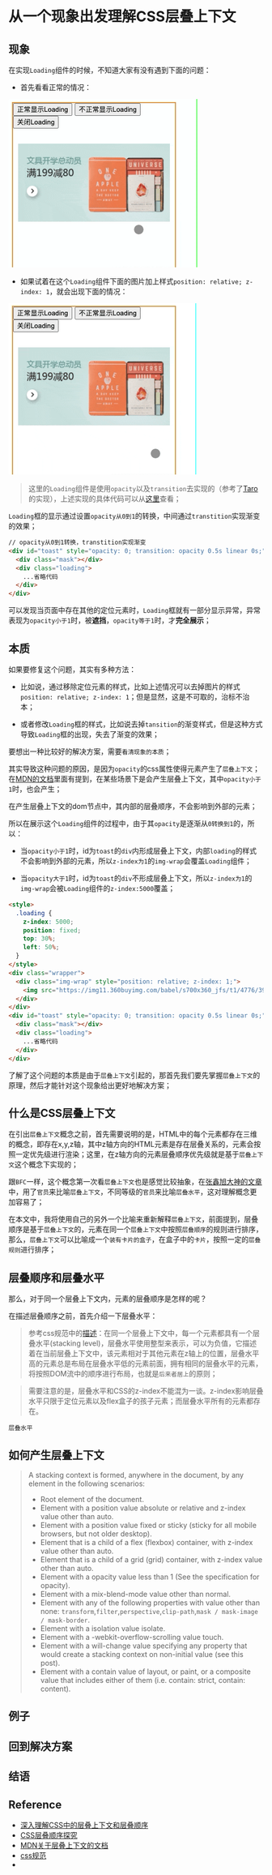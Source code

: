 # 从一个现象出发理解CSS层叠上下文

## 现象

在实现`Loading`组件的时候，不知道大家有没有遇到下面的问题：

- 首先看看正常的情况：

![](./images/loading-before-normal.gif)

- 如果试着在这个`Loading`组件下面的图片加上样式`position: relative; z-index: 1`，就会出现下面的情况：

![](./images/loading-before-unnormal.gif)

> 这里的`Loading`组件是使用`opacity`以及`transition`去实现的（参考了[Taro](https://taro.js.org/)的实现），上述实现的具体代码可以从[这里]()查看；

`Loading`框的显示通过设置`opacity从0到1`的转换，中间通过`transtition`实现渐变的效果； 

```html
// opacity从0到1转换，transtition实现渐变
<div id="toast" style="opacity: 0; transition: opacity 0.5s linear 0s;">
  <div class="mask"></div>
  <div class="loading">
    ...省略代码
  </div>
</div>
```

可以发现当页面中存在其他的定位元素时，`Loading`框就有一部分显示异常，异常表现为`opacity小于1`时，被**遮挡**，`opacity等于1`时，才**完全展示**；

## 本质

如果要修复这个问题，其实有多种方法：

- 比如说，通过移除定位元素的样式，比如上述情况可以去掉图片的样式`position: relative; z-index: 1`；但是显然，这是不可取的，治标不治本；

- 或者修改`Loading`框的样式，比如说去掉`tansition`的渐变样式，但是这种方式导致`Loading`框的出现，失去了渐变的效果；

要想出一种比较好的解决方案，需要`看清现象的本质`； 

其实导致这种问题的原因，是因为`opacity`的css属性使得元素产生了`层叠上下文`；在[MDN的文档](https://developer.mozilla.org/en-US/docs/Web/CSS/CSS_Positioning/Understanding_z_index/The_stacking_context)里面有提到，在某些场景下是会产生层叠上下文，其中`opacity小于1`时，也会产生； 

在产生层叠上下文的dom节点中，其内部的层叠顺序，不会影响到外部的元素； 

所以在展示这个`Loading`组件的过程中，由于其`opacity`是逐渐从`0转换到1`的，所以：

- 当`opacity小于1`时，id为`toast`的`div`内形成层叠上下文，内部`loading`的样式不会影响到外部的元素，所以`z-index为1`的`img-wrap`会覆盖`Loading`组件；

- 当`opacity大于1`时，id为`toast`的`div`不形成层叠上下文，所以`z-index为1`的`img-wrap`会被`Loading`组件的`z-index:5000`覆盖；

```html
<style>
  .loading {
    z-index: 5000;
    position: fixed;
    top: 30%;
    left: 50%;
  }
</style>
<div class="wrapper">
  <div class="img-wrap" style="position: relative; z-index: 1;">
    <img src="https://img11.360buyimg.com/babel/s700x360_jfs/t1/4776/39/2280/143162/5b9642a5E83bcda10/d93064343eb12276.jpg!q90!cc_350x180" alt="">
  </div>
</div>
<div id="toast" style="opacity: 0; transition: opacity 0.5s linear 0s;">
  <div class="mask"></div>
  <div class="loading">
    ...省略代码
  </div>
</div>
```

了解了这个问题的本质是由于`层叠上下文`引起的，那首先我们要先掌握`层叠上下文`的原理，然后才能针对这个现象给出更好地解决方案；

## 什么是CSS层叠上下文

在引出`层叠上下文`概念之前，首先需要说明的是，HTML中的每个元素都存在三维的概念，即存在x,y,z轴，其中z轴方向的HTML元素是存在层叠关系的，元素会按照一定优先级进行渲染；这里，在z轴方向的元素层叠顺序优先级就是基于`层叠上下文`这个概念下实现的；

跟`BFC`一样，这个概念第一次看`层叠上下文`也是感觉比较抽象，在[张鑫旭大神的文章](https://www.zhangxinxu.com/wordpress/2016/01/understand-css-stacking-context-order-z-index/)中，用了`官员`来比喻`层叠上下文`，不同等级的`官员`来比喻`层叠水平`，这对理解概念更加容易了； 

在本文中，我将使用自己的另外一个比喻来重新解释`层叠上下文`，前面提到，层叠顺序是基于`层叠上下文`的，元素在同一个`层叠上下文`中按照`层叠顺序`的规则进行排序，那么，`层叠上下文`可以比喻成一个`装有卡片的盒子`，在盒子中的`卡片`，按照一定的`层叠规则`进行排序； 

## 层叠顺序和层叠水平

那么，对于同一个层叠上下文内，元素的层叠顺序是怎样的呢？ 

在描述层叠顺序之前，首先介绍一下层叠水平：

> 参考css规范中的[描述](https://www.w3.org/TR/CSS22/visuren.html#z-index)：在同一个层叠上下文中，每一个元素都具有一个层叠水平(stacking level)，层叠水平使用整型来表示，可以为负值，它描述着在当前层叠上下文中，该元素相对于其他元素在z轴上的位置，层叠水平高的元素总是布局在层叠水平低的元素前面，拥有相同的层叠水平的元素，将按照DOM流中的顺序进行布局，也就是`后来者居上`的原则；

> 需要注意的是，层叠水平和CSS的z-index不能混为一谈。z-index影响层叠水平只限于定位元素以及flex盒子的孩子元素；而层叠水平所有的元素都存在。

`层叠水平`

## 如何产生层叠上下文

> A stacking context is formed, anywhere in the document, by any element in the following scenarios:
>
> - Root element of the document.
> - Element with a position value absolute or relative and z-index value other than auto.
> - Element with a position value fixed or sticky (sticky for all mobile browsers, but not older desktop).
> - Element that is a child of a flex (flexbox) container, with z-index value other than auto.
> - Element that is a child of a grid (grid) container, with z-index value other than auto.
> - Element with a opacity value less than 1 (See the specification for opacity).
> - Element with a mix-blend-mode value other than normal.
> - Element with any of the following properties with value other than none: `transform`,`filter`,`perspective`,`clip-path`,`mask / mask-image / mask-border`.
> - Element with a isolation value isolate.
> - Element with a -webkit-overflow-scrolling value touch.
> - Element with a will-change value specifying any property that would create a stacking context on non-initial value (see this post).
> - Element with a contain value of layout, or paint, or a composite value that includes either of them (i.e. contain: strict, contain: content).

## 例子

## 回到解决方案

## 结语

## Reference

- [深入理解CSS中的层叠上下文和层叠顺序](https://www.zhangxinxu.com/wordpress/2016/01/understand-css-stacking-context-order-z-index/)
- [CSS层叠顺序探究](https://aotu.io/notes/2015/11/08/css-stack-order/index.html)
- [MDN关于层叠上下文的文档](https://developer.mozilla.org/zh-CN/docs/Web/Guide/CSS/Understanding_z_index/The_stacking_context)
- [css规范](https://www.w3.org/TR/CSS22/visuren.html#z-index)
- 